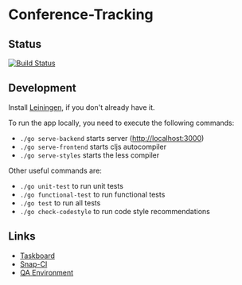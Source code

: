 # Conference-Tracking

## Status
[![Build Status](https://snap-ci.com/SteffiPeTaffy/conference-rating/branch/master/build_image)](https://snap-ci.com/SteffiPeTaffy/conference-rating/branch/master)


## Development

Install [Leiningen](http://leiningen.org/), if you don't already have it.

To run the app locally, you need to execute the following commands:

* `./go serve-backend` starts server ([http://localhost:3000](http://localhost:3000))
* `./go serve-frontend` starts cljs autocompiler
* `./go serve-styles` starts the less compiler

Other useful commands are:

* `./go unit-test` to run unit tests
* `./go functional-test` to run functional tests
* `./go test` to run all tests
* `./go check-codestyle` to run code style recommendations


## Links

* [Taskboard](https://waffle.io/SteffiPeTaffy/conference-rating)
* [Snap-CI](https://snap-ci.com/SteffiPeTaffy/conference-rating/)
* [QA Environment](http://conference-rating-qa.herokuapp.com/)
